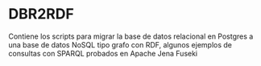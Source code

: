 # DBR2RDF
Contiene los scripts para migrar la base de datos relacional en Postgres a una base de datos NoSQL tipo grafo con RDF, algunos ejemplos de consultas con SPARQL probados en Apache Jena Fuseki

